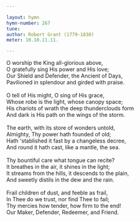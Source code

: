 ```yaml
---

layout: hymn
hymn-number: 267
tune: 
author: Robert Grant (1779-1838)
meter: 10.10.11.11.

---
```

O worship the King all-glorious above,<br>O gratefully sing His power and His love;<br>Our Shield and Defender, the Ancient of Days,<br>Pavilioned in splendour and girded with praise.<br><br>O tell of His might, O sing of His grace,<br>Whose robe is the light, whose canopy space;<br>His chariots of wrath the deep thunderclouds form<br>And dark is His path on the wings of the storm.<br><br>The earth, with its store of wonders untold,<br>Almighty, Thy power hath founded of old;<br>Hath 'stablished it fast by a changeless decree,<br>And round it hath cast, like a mantle, the sea.<br><br>Thy bountiful care what tongue can recite?<br>It breathes in the air, it shines in the light;<br>It streams from the hills, it descends to the plain,<br>And sweetly distils in the dew and the rain.<br><br>Frail children of dust, and feeble as frail,<br>In Thee do we trust, nor find Thee to fail;<br>Thy mercies how tender, how firm to the end!<br>Our Maker, Defender, Redeemer, and Friend.<br><br><br>
